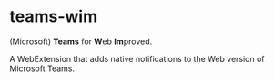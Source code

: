teams-wim
=========

(Microsoft) **Teams** for **W**eb **Im**proved.

A WebExtension that adds native notifications to the Web version of Microsoft Teams.